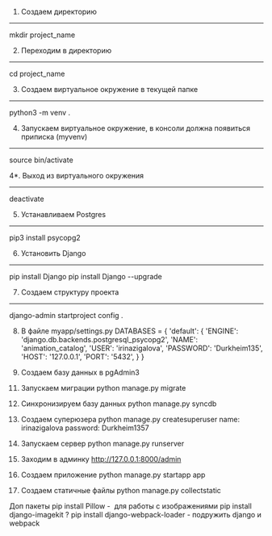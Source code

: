 1. Создаем директорию
______________________
mkdir project_name

2. Переходим в директорию
_________________________
cd project_name

3. Создаем виртуальное окружение в текущей папке
_______________________________________________
python3 -m venv .

4. Запускаем виртуальное окружение, в консоли должна появиться приписка (myvenv)
__________________________________
source bin/activate

4*. Выход из виртуального окружения
____________________________________
deactivate

5. Устанавливаем Postgres
_________________________
pip3 install psycopg2

6. Установить Django
____________________
<!-- pip install django==1.8 -->
pip install Django
pip install Django --upgrade

7. Создаем структуру проекта
____________________________
django-admin startproject config .

8. В файле myapp/settings.py
DATABASES = {
    'default': {
        'ENGINE': 'django.db.backends.postgresql_psycopg2',
        'NAME': 'animation_catalog',
        'USER': 'irinazigalova',
        'PASSWORD': 'Durkheim135',
        'HOST': '127.0.0.1',
        'PORT': '5432',
    }
}

9. Создаем базу данных в pgAdmin3

<!-- 10. Создаем миграции
python manage.py makemigrations -->

11. Запускаем миграции
python manage.py migrate

12. Синхронизируем базу данных
python manage.py syncdb

13. Создаем суперюзера
python manage.py createsuperuser
name: irinazigalova
password: Durkheim1357

14. Запускаем сервер
python manage.py runserver

15. Заходим в админку
http://127.0.0.1:8000/admin

16. Создаем приложение
python manage.py startapp app

17. Создаем статичные файлы
python manage.py collectstatic


Доп пакеты
pip install Pillow -  для работы с изображениями
pip install django-imagekit ?
pip install django-webpack-loader - подружить django и webpack
